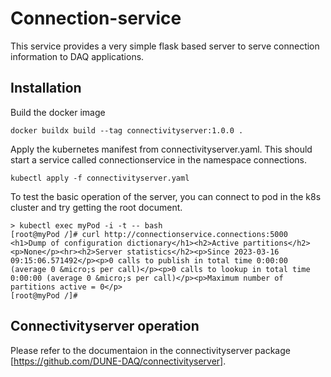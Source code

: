 # Connection-service

 This service provides a very simple flask based
server to serve connection information to DAQ applications.

## Installation

 Build the docker image
```
docker buildx build --tag connectivityserver:1.0.0 .
```

 Apply the kubernetes manifest from connectivityserver.yaml. This
 should start a service called connectionservice in the namespace
 connections.

```
kubectl apply -f connectivityserver.yaml
```

To test the basic operation of the server, you can connect to  pod in the k8s cluster and try getting the root document.

```
> kubectl exec myPod -i -t -- bash
[root@myPod /]# curl http://connectionservice.connections:5000
<h1>Dump of configuration dictionary</h1><h2>Active partitions</h2><p>None</p><hr><h2>Server statistics</h2><p>Since 2023-03-16 09:15:06.571492</p><p>0 calls to publish in total time 0:00:00 (average 0 &micro;s per call)</p><p>0 calls to lookup in total time 0:00:00 (average 0 &micro;s per call)</p><p>Maximum number of partitions active = 0</p>
[root@myPod /]#
```

## Connectivityserver operation
Please refer to the documentaion in the
connectivityserver package [https://github.com/DUNE-DAQ/connectivityserver].
